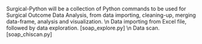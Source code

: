 Surgical-Python will be a collection of Python commands to be used for Surgical Outcome Data Analysis, from data importing, cleaning-up, merging data-frame, analysis and visualization.
\n Data importing from Excel file, followed by data exploration. [soap_explore.py] 
\n Data scan. [soap_chiscan.py]
